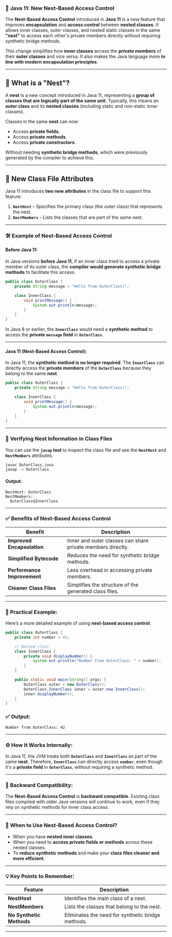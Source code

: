 ### 📌 **Java 11: New Nest-Based Access Control**

The **Nest-Based Access Control** introduced in **Java 11** is a new feature that improves **encapsulation** and **access control** between **nested classes**. It allows inner classes, outer classes, and nested static classes in the same **"nest"** to access each other's private members directly without requiring synthetic bridge methods.

This change simplifies how **inner classes** access the **private members** of their **outer classes** and vice versa. It also makes the Java language more **in line with modern encapsulation principles**.

---

## 🧩 **What is a "Nest"?**

A **nest** is a new concept introduced in Java 11, representing a **group of classes that are logically part of the same unit**. Typically, this means an **outer class** and its **nested classes** (including static and non-static inner classes).

Classes in the same **nest** can now:

- Access **private fields**.
- Access **private methods**.
- Access **private constructors**.

Without needing **synthetic bridge methods**, which were previously generated by the compiler to achieve this.

---

## 📜 **New Class File Attributes**

Java 11 introduces **two new attributes** in the class file to support this feature:

1. **`NestHost`** – Specifies the primary class (the outer class) that represents the nest.
2. **`NestMembers`** – Lists the classes that are part of the same nest.

---

### 🛠 **Example of Nest-Based Access Control**

#### **Before Java 11:**
In Java versions **before Java 11**, if an inner class tried to access a private member of its outer class, the **compiler would generate synthetic bridge methods** to facilitate this access.

```java
public class OuterClass {
    private String message = "Hello from OuterClass!";

    class InnerClass {
        void printMessage() {
            System.out.println(message);
        }
    }
}
```

In Java 8 or earlier, the **`InnerClass`** would need a **synthetic method** to access the **private `message` field** in **`OuterClass`**.

---

#### **Java 11 (Nest-Based Access Control):**
In Java 11, the **synthetic method is no longer required**. The **`InnerClass`** can directly access the **private members** of the **`OuterClass`** because they belong to the same **nest**.

```java
public class OuterClass {
    private String message = "Hello from OuterClass!";

    class InnerClass {
        void printMessage() {
            System.out.println(message);
        }
    }
}
```

---

### 🔎 **Verifying Nest Information in Class Files**

You can use the **`javap` tool** to inspect the class file and see the **`NestHost`** and **`NestMembers`** attributes.

```bash
javac OuterClass.java
javap -v OuterClass
```

#### **Output:**

```text
NestHost: OuterClass
NestMembers:
  OuterClass$InnerClass
```

---

### ✅ **Benefits of Nest-Based Access Control**

| **Benefit**                     | **Description**                                              |
|----------------------------------|--------------------------------------------------------------|
| **Improved Encapsulation**       | Inner and outer classes can share private members directly.  |
| **Simplified Bytecode**          | Reduces the need for synthetic bridge methods.               |
| **Performance Improvement**      | Less overhead in accessing private members.                  |
| **Cleaner Class Files**          | Simplifies the structure of the generated class files.       |

---

### 🚀 **Practical Example:**

Here’s a more detailed example of using **nest-based access control**:

```java
public class OuterClass {
    private int number = 42;

    // Nested class
    class InnerClass {
        private void displayNumber() {
            System.out.println("Number from OuterClass: " + number);
        }
    }

    public static void main(String[] args) {
        OuterClass outer = new OuterClass();
        OuterClass.InnerClass inner = outer.new InnerClass();
        inner.displayNumber();
    }
}
```

### ✅ **Output:**

```
Number from OuterClass: 42
```

---

### ⚙️ **How It Works Internally:**

In Java 11, the JVM treats both **`OuterClass`** and **`InnerClass`** as part of the same **nest**. Therefore, **`InnerClass`** can directly access **`number`**, even though it's a **private field** in **`OuterClass`**, without requiring a synthetic method.

---

### 🔄 **Backward Compatibility:**
The **Nest-Based Access Control** is **backward compatible**. Existing class files compiled with older Java versions will continue to work, even if they rely on synthetic methods for inner class access.

---

### 🧪 **When to Use Nest-Based Access Control?**

- When you have **nested inner classes**.
- When you need to **access private fields or methods** across these nested classes.
- To **reduce synthetic methods** and make your **class files cleaner and more efficient**.

---

### 💡 **Key Points to Remember:**

| **Feature**                  | **Description**                                              |
|------------------------------|--------------------------------------------------------------|
| **NestHost**                  | Identifies the main class of a nest.                        |
| **NestMembers**               | Lists the classes that belong to the nest.                  |
| **No Synthetic Methods**      | Eliminates the need for synthetic bridge methods.            |

---
